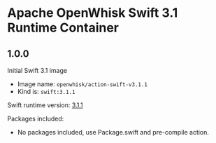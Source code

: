 # Apache OpenWhisk Swift 3.1 Runtime Container

## 1.0.0
Initial Swift 3.1 image
  - Image name: `openwhisk/action-swift-v3.1.1`
  - Kind is: `swift:3.1.1`

Swift runtime version: [3.1.1](https://github.com/IBM-Swift/swift-ubuntu-docker/blob/58ee2502030deaa7273e3924b9b59495a929b66f/swift-development/Dockerfile)

Packages included:
  - No packages included, use Package.swift and pre-compile action.

